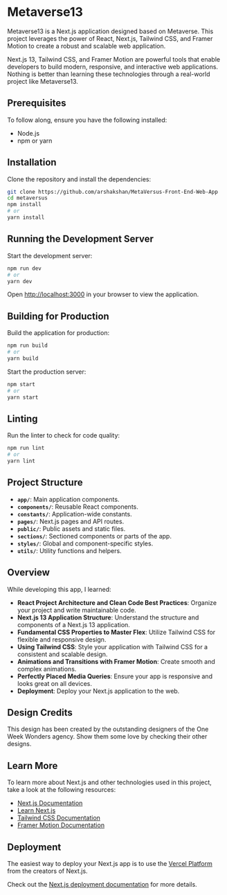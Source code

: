 # Metaverse13

Metaverse13 is a Next.js application designed based on Metaverse. This project leverages the power of React, Next.js, Tailwind CSS, and Framer Motion to create a robust and scalable web application.

Next.js 13, Tailwind CSS, and Framer Motion are powerful tools that enable developers to build modern, responsive, and interactive web applications. Nothing is better than learning these technologies through a real-world project like Metaverse13.

## Prerequisites

To follow along, ensure you have the following installed:

- Node.js
- npm or yarn

## Installation

Clone the repository and install the dependencies:

```bash
git clone https://github.com/arshakshan/MetaVersus-Front-End-Web-App
cd metaversus
npm install
# or
yarn install
```

## Running the Development Server

Start the development server:

```bash
npm run dev
# or
yarn dev
```

Open [http://localhost:3000](http://localhost:3000) in your browser to view the application.

## Building for Production

Build the application for production:

```bash
npm run build
# or
yarn build
```

Start the production server:

```bash
npm start
# or
yarn start
```

## Linting

Run the linter to check for code quality:

```bash
npm run lint
# or
yarn lint
```

## Project Structure

- **`app/`**: Main application components.
- **`components/`**: Reusable React components.
- **`constants/`**: Application-wide constants.
- **`pages/`**: Next.js pages and API routes.
- **`public/`**: Public assets and static files.
- **`sections/`**: Sectioned components or parts of the app.
- **`styles/`**: Global and component-specific styles.
- **`utils/`**: Utility functions and helpers.

## Overview

While developing this app, I learned:

- **React Project Architecture and Clean Code Best Practices**: Organize your project and write maintainable code.
- **Next.js 13 Application Structure**: Understand the structure and components of a Next.js 13 application.
- **Fundamental CSS Properties to Master Flex**: Utilize Tailwind CSS for flexible and responsive design.
- **Using Tailwind CSS**: Style your application with Tailwind CSS for a consistent and scalable design.
- **Animations and Transitions with Framer Motion**: Create smooth and complex animations.
- **Perfectly Placed Media Queries**: Ensure your app is responsive and looks great on all devices.
- **Deployment**: Deploy your Next.js application to the web.

## Design Credits

This design has been created by the outstanding designers of the One Week Wonders agency. Show them some love by checking their other designs.

## Learn More

To learn more about Next.js and other technologies used in this project, take a look at the following resources:

- [Next.js Documentation](https://nextjs.org/docs)
- [Learn Next.js](https://nextjs.org/learn)
- [Tailwind CSS Documentation](https://tailwindcss.com/docs)
- [Framer Motion Documentation](https://www.framer.com/motion/)

## Deployment

The easiest way to deploy your Next.js app is to use the [Vercel Platform](https://vercel.com/new) from the creators of Next.js.

Check out the [Next.js deployment documentation](https://nextjs.org/docs/deployment) for more details.
